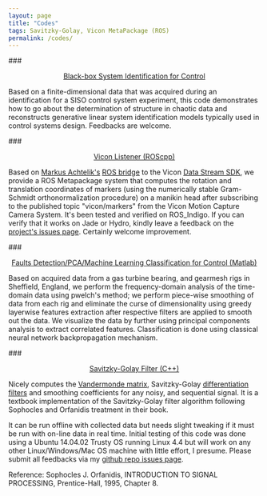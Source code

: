 ```yaml
---
layout: page
title: "Codes"
tags: Savitzky-Golay, Vicon MetaPackage (ROS)
permalink: /codes/
---
```


###<center>[Black-box System Identification for Control](https://github.com/SeRViCE-Lab/Matlab-Files/blob/master/ident_data/Filtered%20GWN/carimaFWGN.m)</center>

Based on a finite-dimensional data that was acquired during an identification for a SISO control system experiment, this code demonstrates how to go about the determination of structure in chaotic data and reconstructs generative linear system identification models typically used in control systems design. Feedbacks are welcome.

###<center>[Vicon Listener (ROScpp)](https://github.com/lakehanne/vicon_listener)</center>

Based on [Markus Achtelik's](https://github.com/markusachtelik) [ROS bridge](https://github.com/ethz-asl/vicon_bridge) to the Vicon [Data Stream SDK](http://www.vicon.com/products/software/datastream-sdk), we provide a ROS Metapackage  system that computes the rotation and translation coordinates of markers (using the numerically stable Gram-Schmidt orthonormalization procedure) on a manikin head after subscribing to the published topic "vicon/markers" from the Vicon Motion Capture Camera System. It's been tested and verified on ROS_Indigo. If you can verify that it works on Jade or Hydro, kindly leave a feedback on the [project's issues page](https://github.com/lakehanne/vicon/issues). Certainly welcome improvement.


###<center>[Faults Detection/PCA/Machine Learning Classification for Control (Matlab)](https://github.com/lakehanne/Sheaf-M-Files/blob/master/Lab_bI_whole.m)</center>

Based on acquired data from a gas turbine bearing, and gearmesh rigs in Sheffield, England, we perform the frequency-domain analysis of the time-domain data using pwelch's method; we perform piece-wise smoothing of data from each rig and eliminate the curse of dimensionality using greedy layerwise features extraction after respective filters are applied to smooth out the data. We visualize the data by further using principal components analysis to extract correlated features. Classification is done using classical neural network backpropagation mechanism.

###<center>[Savitzky-Golay Filter (C++)](https://github.com/lakehanne/Savitzky-Golay)</center>

Nicely computes the [Vandermonde matrix](http://www.math.umn.edu/~garrett/m/algebra/notes/17.pdf), Savitzky-Golay [differentiation filters](http://www.wire.tu-bs.de/OLDWEB/mameyer/cmr/savgol.pdf) and smoothing coefficients for any noisy, and sequential signal. It is a textbook implementation of the Savitzky-Golay filter algorithm following Sophocles and Orfanidis treatment in their book. 

It can be run offline with collected data but needs slight tweaking if it must be run with on-line data in real time. Initial testing of this code was done using a Ubuntu 14.04.02 Trusty OS running Linux 4.4 but will work on any other Linux/Windows/Mac OS machine with little effort, I presume. Please submit all feedbacks via my [github repo issues page](https://github.com/lakehanne/Savitzky-Golay/issues).

Reference: Sophocles J. Orfanidis, INTRODUCTION TO SIGNAL PROCESSING, Prentice-Hall, 1995, Chapter 8.






